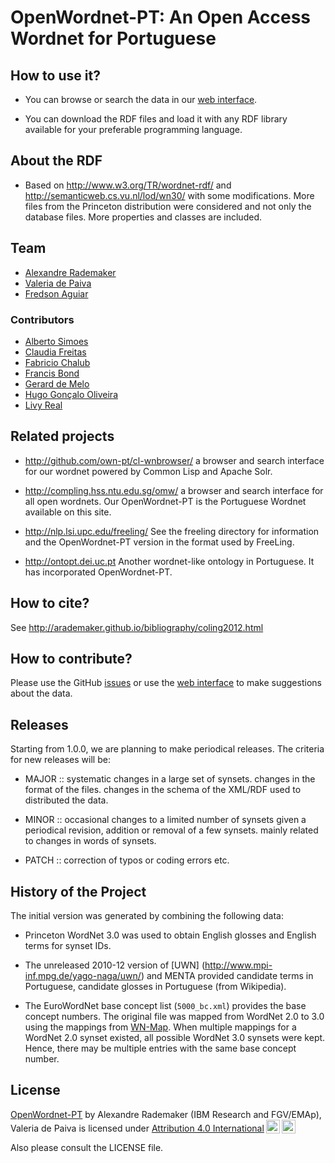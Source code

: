 
# OpenWordnet-PT: An Open Access Wordnet for Portuguese

## How to use it?

- You can browse or search the data in our
  [web interface](http://openwordnet-pt.org).

- You can download the RDF files and load it with any RDF library
  available for your preferable programming language.

## About the RDF 

- Based on http://www.w3.org/TR/wordnet-rdf/ and
  http://semanticweb.cs.vu.nl/lod/wn30/ with some modifications. More
  files from the Princeton distribution were considered and not only
  the database files. More properties and classes are included.
  
## Team

- [Alexandre Rademaker](http://arademaker.github.io)
- [Valeria de Paiva](http://www.valeriadepaiva.org)
- [Fredson Aguiar](https://github.com/fredsonerd)

### Contributors

- [Alberto Simoes](http://ambs.perl-hackers.net/en/me.html)
- [Claudia Freitas](http://www.letras.puc-rio.br/br/docente/3/claudia-freitas)
- [Fabricio Chalub](http://github.com/fcbr/)
- [Francis Bond](http://www3.ntu.edu.sg/home/fcbond/)
- [Gerard de Melo](http://gerard.demelo.org/)
- [Hugo Gonçalo Oliveira](https://eden.dei.uc.pt/~hroliv/)
- [Livy Real](http://livyreal.com)


## Related projects

- http://github.com/own-pt/cl-wnbrowser/ a browser and search interface
  for our wordnet powered by Common Lisp and Apache Solr.

- http://compling.hss.ntu.edu.sg/omw/ a browser and search interface
  for all open wordnets. Our OpenWordnet-PT is the Portuguese Wordnet
  available on this site.

- http://nlp.lsi.upc.edu/freeling/ See the freeling directory for
  information and the OpenWordnet-PT version in the format used by
  FreeLing.

- http://ontopt.dei.uc.pt Another wordnet-like ontology in
  Portuguese. It has incorporated OpenWordnet-PT.

## How to cite?

See http://arademaker.github.io/bibliography/coling2012.html

## How to contribute?

Please use the GitHub
[issues]([https://github.com/own-pt/openWordnet-PT/issues) or use the
[web interface](http://wnpt.brlcloud.com/wn/) to make suggestions
about the data.


## Releases

Starting from 1.0.0, we are planning to make periodical releases. The
criteria for new releases will be:

- MAJOR :: systematic changes in a large set of synsets. changes in the format of the files. changes in the 
  schema of the XML/RDF used to distributed the data.

- MINOR :: occasional changes to a limited number of synsets given a periodical revision, addition
  or removal of a few synsets. mainly related to changes in words of
  synsets.

- PATCH :: correction of typos or coding errors etc.


## History of the Project

The initial version was generated by combining the following data:

- Princeton WordNet 3.0 was used to obtain English glosses and English
  terms for synset IDs.

- The unreleased 2010-12 version of [UWN]
  (http://www.mpi-inf.mpg.de/yago-naga/uwn/) and MENTA provided
  candidate terms in Portuguese, candidate glosses in Portuguese (from
  Wikipedia).

- The EuroWordNet base concept list (`5000_bc.xml`) provides the base
  concept numbers. The original file was mapped from WordNet 2.0 to
  3.0 using the mappings from [WN-Map](http://goo.gl/qg9PJt). When
  multiple mappings for a WordNet 2.0 synset existed, all possible
  WordNet 3.0 synsets were kept. Hence, there may be multiple entries
  with the same base concept number.


## License

<p xmlns:cc="http://creativecommons.org/ns#" xmlns:dct="http://purl.org/dc/terms/"><a property="dct:title" rel="cc:attributionURL" href="http://openwordnet-pt.org">OpenWordnet-PT</a> by <span property="cc:attributionName">Alexandre Rademaker (IBM Research and FGV/EMAp), Valeria de Paiva</span> is licensed under <a href="http://creativecommons.org/licenses/by/4.0/?ref=chooser-v1" target="_blank" rel="license noopener noreferrer" style="display:inline-block;">Attribution 4.0 International<img style="height:22px!important;margin-left:3px;vertical-align:text-bottom;" src="https://mirrors.creativecommons.org/presskit/icons/cc.svg?ref=chooser-v1"><img style="height:22px!important;margin-left:3px;vertical-align:text-bottom;" src="https://mirrors.creativecommons.org/presskit/icons/by.svg?ref=chooser-v1"></a></p>

Also please consult the LICENSE file.

